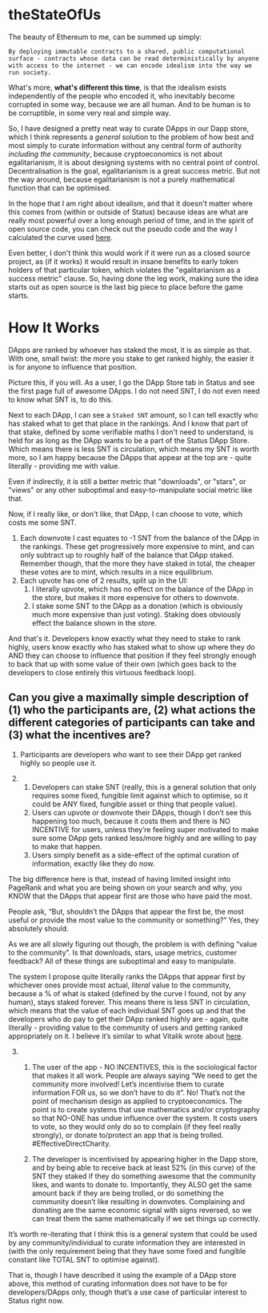 # theStateOfUs

The beauty of Ethereum to me, can be summed up simply:

`By deploying immutable contracts to a shared, public computational surface - contracts whose data can be read deterministically by anyone with access to the internet - we can encode idealism into the way we run society.`

What's more, **what's different this time**, is that the idealism exists independently of the people who encoded it, who inevitably become corrupted in some way, because we are all human. And to be human is to be corruptible, in some very real and simple way. 

So, I have designed a pretty neat way to curate DApps in our Dapp store, which I think represents a *general* solution to the problem of how best and most simply to curate information without any central form of authority *including the community*, because cryptoeconomics is not about egalitarianism, it is about designing systems with no central point of control. Decentralisation is the goal, egalitarianism is a great success metric. But not the way around, because egalitarianism is not a purely mathematical function that can be optimised.

In the hope that I am right about idealism, and that it doesn't matter where this comes from (within or outside of Status) because ideas are what are really most powerful over a long enough period of time, and in the spirit of open source code, you can check out the pseudo code and the way I calculated the curve used [here](https://docs.google.com/spreadsheets/d/1V1EMpDtAa7pP9F968VBb3dc2GUOT_BmS7-dK_0kwSDw/edit?usp=sharing).

Even better, I don't think this would work if it were run as a closed source project, as (if it works) it would result in insane benefits to early token holders of that particular token, which violates the "egalitarianism as a success metric" clause. So, having done the leg work, making sure the idea starts out as open source is the last big piece to place before the game starts.


# How It Works

DApps are ranked by whoever has staked the most, it is as simple as that. With one, small twist: the more you stake to get ranked highly, the easier it is for anyone to influence that position.

Picture this, if you will. As a user, I go the DApp Store tab in Status and see the first page full of awesome DApps. I do not need SNT, I do not even need to know what SNT is, to do this.

Next to each DApp, I can see a `Staked SNT` amount, so I can tell exactly who has staked what to get that place in the rankings. And I know that part of that stake, defined by some verifiable maths I don't need to understand, is held for as long as the DApp wants to be a part of the Status DApp Store. Which means there is less SNT is circulation, which means my SNT is worth more, so I am happy because the DApps that appear at the top are - quite literally - providing me with value. 

Even if indirectly, it is still a better metric that "downloads", or "stars", or "views" or any other suboptimal and easy-to-manipulate social metric like that.

Now, if I really like, or don't like, that DApp, I can choose to vote, which costs me some SNT. 

1. Each downvote I cast equates to -1 SNT from the balance of the DApp in the rankings. These get progressively more expensive to mint, and can only subtract up to roughly half of the balance that DApp staked. Remember though, that the more they have staked in total, the cheaper these votes are to mint, which results in a nice equilibrium.
2. Each upvote has one of 2 results, split up in the UI:
    1. I literally upvote, which has no effect on the balance of the DApp in the store, but makes it more expensive for others to downvote.
    2. I stake some SNT to the DApp as a donation (which is obviously much more expensive than just voting). Staking does obviously effect the balance shown in the store.

And that's it. Developers know exactly what they need to stake to rank highly, users know exactly who has staked what to show up where they do AND they can choose to influence that position if they feel strongly enough to back that up with some value of their own (which goes back to the developers to close entirely this virtuous feedback loop).

## Can you give a maximally simple description of (1) who the participants are, (2) what actions the different categories of participants can take and (3) what the incentives are?

1. Participants are developers who want to see their DApp get ranked highly so people use it.

2. 
    1. Developers can stake SNT (really, this is a general solution that only requires some fixed, fungible limit against which to optimise, so it could be ANY fixed, fungible asset or thing that people value).
    2. Users can upvote or downvote their DApps, though I don’t see this happening too much, because it costs them and there is NO INCENTIVE for users, unless they’re feeling super motivated to make sure some DApp gets ranked less/more highly and are willing to pay to make that happen.
    3. Users simply benefit as a side-effect of the optimal curation of information, exactly like they do now.

The big difference here is that, instead of having limited insight into PageRank and what you are being shown on your search and why, you KNOW that the DApps that appear first are those who have paid the most.

People ask, “But, shouldn’t the DApps that appear the first be, the most useful or provide the most value to the community or something?” Yes, they absolutely should.

As we are all slowly figuring out though, the problem is with defining “value to the community”. Is that downloads, stars, usage metrics, customer feedback? All of these things are suboptimal and easy to manipulate.

The system I propose quite literally ranks the DApps that appear first by whichever ones provide most actual, *literal* value to the community, because a % of what is staked (defined by the curve I found, not by any human), stays staked forever. This means there is less SNT in circulation, which means that the value of each individual SNT goes up and that the developers who do pay to get their DApp ranked highly are - again, quite literally - providing value to the community of users and getting ranked appropriately on it. I believe it’s similar to what Vitalik wrote about [here](http://vitalik.ca/general/2017/10/17/moe.html).

3. 
    1. The user of the app - NO INCENTIVES, this is the sociological factor that makes it all work. People are always saying “We need to get the community more involved! Let’s incentivise them to curate information FOR us, so we don’t have to do it”. No! That’s not the point of mechanism design as applied to cryptoeconomics. The point is to create systems that use mathematics and/or cryptography so that NO-ONE has undue influence over the system. It costs users to vote, so they would only do so to complain (if they feel really strongly), or donate to/protect an app that is being trolled. #EffectiveDirectCharity.

    2. The developer is incentivised by appearing higher in the Dapp store, and by being able to receive back at least 52% (in this curve) of the SNT they staked if they do something awesome that the community likes, and wants to donate to. Importantly, they ALSO get the same amount back if they are being trolled, or do something the community doesn’t like resulting in downvotes. Complaining and donating are the same economic signal with signs reversed, so we can treat them the same mathematically if we set things up correctly.

It’s worth re-iterating that I think this is a general system that could be used by any community/individual to curate information they are interested in (with the only requirement being that they have some fixed and fungible constant like TOTAL SNT to optimise against).

That is, though I have described it using the example of a DApp store above, this method of curating information does not have to be for developers/DApps only, though that’s a use case of particular interest to Status right now.